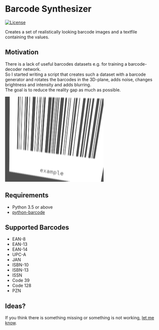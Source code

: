 # Barcode Synthesizer

<a href="https://github.com/OnlyRightNow/barcode-synthesizer/blob/master/LICENSE.md"><img src="https://img.shields.io/pypi/l/python-barcode.svg" title="License" alt="License"></a>
  
Creates a set of realistically looking barcode images and a textfile containing the values.

## Motivation
There is a lack of useful barcodes datasets e.g. for training a barcode-decoder network.<br /> 
So I started writing a script that creates such a dataset with a barcode generator and 
rotates the barcodes in the 3D-plane, adds noise, changes brightness and intensity 
and adds blurring.<br /> 
The goal is to reduce the reality gap as much as possible.

<a href="https://github.com/OnlyRightNow/barcode-synthesizer/blob/master/output/example.png"><img src="https://github.com/OnlyRightNow/barcode-synthesizer/blob/master/output/example.png?raw=true" title="example" alt="example"></a>


## Requirements
- Python 3.5 or above
- [python-barcode](https://github.com/WhyNotHugo/python-barcode)

## Supported Barcodes
* EAN-8
* EAN-13
* EAN-14
* UPC-A
* JAN
* ISBN-10
* ISBN-13
* ISSN
* Code 39
* Code 128
* PZN

## Ideas?
If you think there is something missing or something is not working, [let me know](https://github.com/OnlyRightNow/barcode-synthesizer/issues).
